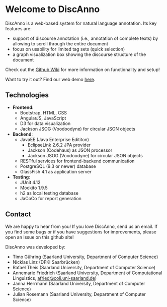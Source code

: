 # Welcome to DiscAnno
DiscAnno is a web-based system for natural language annotation.
Its key features are:
* support of discourse annotation (i.e., annotation of complete texts) by allowing to scroll through the entire document
* focus on usability for limited tag sets (quick selection)
* a graph visualization box showing the discourse structure of the document

Check out the [Github Wiki](https://github.com/annefried/discanno/wiki) for more information on functionality and setup!

Want to try it out?
Find our web demo [here](http://discanno.coli.uni-saarland.de).


## Technologies
* **Frontend**:
  * Bootstrap, HTML, CSS
  * AngularJS, JavaScript
  * D3 for data visualization
  * Jackson JSOG (Voodoodyne) for circular JSON objects
* **Backend**:
  * JavaEE (Java Enterprise Edititon)
    * EclipseLink 2.6.2 JPA provider
    * Jackson (Codehaus) as JSON processor
    * Jackson JSOG (Voodoodyne) for circular JSON objects
  * RESTful services for frontend-backend communication
  * PostgreSQL (9.3 or newer) database
  * GlassFish 4.1 as application server
* **Testing**:
  * JUnit 4.12
  * Mockito 1.9.5
  * h2 as local testing database
  * JaCoCo for report generation

## Contact
We are happy to hear from you!
If you love DiscAnno, send us an email.
If you find some bugs or if you have suggestions for improvements, please open an Issue on this github site!

DiscAnno was developed by:
* Timo Gühring (Saarland University, Department of Computer Science)
* Nicklas Linz (DFKI Saarbrücken)
* Rafael Theis (Saarland University, Department of Computer Science)
* Annemarie Friedrich (Saarland University, Department of Computational Linguistics, afried@coli.uni-saarland.de)
* Janna Herrmann (Saarland University, Department of Computer Science)
* Julian Rosemann (Saarland University, Department of Computer Science)


